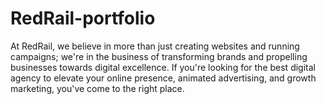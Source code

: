 # RedRail-portfolio
At RedRail, we believe in more than just creating websites and running campaigns; we're in the business of transforming brands and propelling businesses towards digital excellence. If you're looking for the best digital agency to elevate your online presence, animated advertising, and growth marketing, you've come to the right place.
